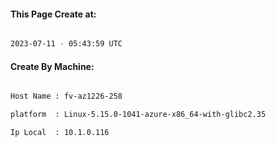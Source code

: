 
   
#### This Page Create at:

```bash

2023-07-11 - 05:43:59 UTC

```

#### Create By Machine:

```bash

Host Name : fv-az1226-258

platform  : Linux-5.15.0-1041-azure-x86_64-with-glibc2.35

Ip Local  : 10.1.0.116

```

